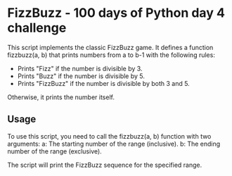 # FizzBuzz - 100 days of Python day 4 challenge

This script implements the classic FizzBuzz game. It defines a function fizzbuzz(a, b) that prints numbers from a to b-1 with the following rules:

- Prints "Fizz" if the number is divisible by 3.
- Prints "Buzz" if the number is divisible by 5.
- Prints "FizzBuzz" if the number is divisible by both 3 and 5.

Otherwise, it prints the number itself.

## Usage
To use this script, you need to call the fizzbuzz(a, b) function with two arguments:
a: The starting number of the range (inclusive).
b: The ending number of the range (exclusive).

The script will print the FizzBuzz sequence for the specified range.
